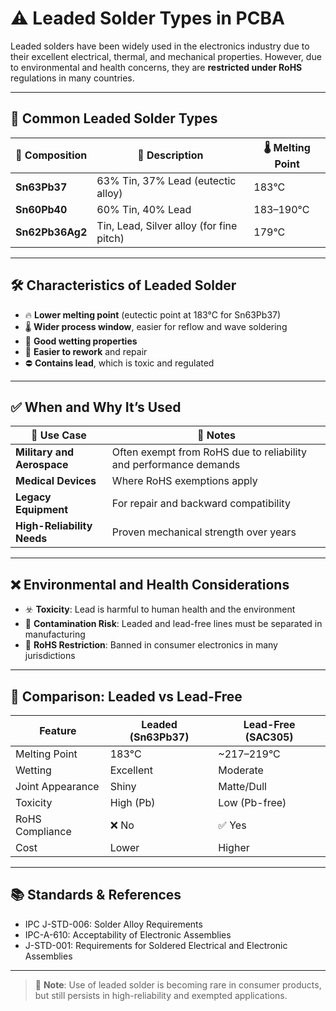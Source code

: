 # ⚠️ Leaded Solder Types in PCBA

Leaded solders have been widely used in the electronics industry due to their excellent electrical, thermal, and mechanical properties. However, due to environmental and health concerns, they are **restricted under RoHS** regulations in many countries.

---

## 🧪 Common Leaded Solder Types

| 🔬 Composition         | 🧾 Description                        | 🌡️ Melting Point |
|------------------------|--------------------------------------|------------------|
| **Sn63Pb37**           | 63% Tin, 37% Lead (eutectic alloy)   | 183°C            |
| **Sn60Pb40**           | 60% Tin, 40% Lead                    | 183–190°C        |
| **Sn62Pb36Ag2**        | Tin, Lead, Silver alloy (for fine pitch) | 179°C         |

---

## 🛠️ Characteristics of Leaded Solder

- 🔥 **Lower melting point** (eutectic point at 183°C for Sn63Pb37)
- 🌡️ **Wider process window**, easier for reflow and wave soldering
- 🧲 **Good wetting properties**
- 🔁 **Easier to rework** and repair
- ⛔ **Contains lead**, which is toxic and regulated

---

## ✅ When and Why It’s Used

| 📌 Use Case                | 📝 Notes                                                              |
|---------------------------|----------------------------------------------------------------------|
| **Military and Aerospace**| Often exempt from RoHS due to reliability and performance demands    |
| **Medical Devices**       | Where RoHS exemptions apply                                          |
| **Legacy Equipment**      | For repair and backward compatibility                                |
| **High-Reliability Needs**| Proven mechanical strength over years                                |

---

## ❌ Environmental and Health Considerations

- ☣️ **Toxicity**: Lead is harmful to human health and the environment
- 🧪 **Contamination Risk**: Leaded and lead-free lines must be separated in manufacturing
- 📜 **RoHS Restriction**: Banned in consumer electronics in many jurisdictions

---

## 🧪 Comparison: Leaded vs Lead-Free

| Feature                | Leaded (Sn63Pb37) | Lead-Free (SAC305)  |
|------------------------|------------------|---------------------|
| Melting Point          | 183°C            | ~217–219°C          |
| Wetting                | Excellent        | Moderate            |
| Joint Appearance       | Shiny            | Matte/Dull          |
| Toxicity               | High (Pb)        | Low (Pb-free)       |
| RoHS Compliance        | ❌ No            | ✅ Yes              |
| Cost                   | Lower            | Higher              |

---

## 📚 Standards & References

- IPC J-STD-006: Solder Alloy Requirements
- IPC-A-610: Acceptability of Electronic Assemblies
- J-STD-001: Requirements for Soldered Electrical and Electronic Assemblies

---

> 🧠 **Note**: Use of leaded solder is becoming rare in consumer products, but still persists in high-reliability and exempted applications.
